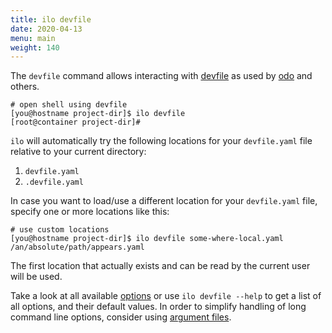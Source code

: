 ```yaml
---
title: ilo devfile
date: 2020-04-13
menu: main
weight: 140
---
```


The `devfile` command allows interacting with [devfile](https://devfile.io/) as used by [odo](https://odo.dev/) and others.

```console
# open shell using devfile
[you@hostname project-dir]$ ilo devfile
[root@container project-dir]#
```

`ilo` will automatically try the following locations for your `devfile.yaml` file relative to your current directory:

1. `devfile.yaml`
2. `.devfile.yaml`

In case you want to load/use a different location for your `devfile.yaml` file, specify one or more locations like this:

```console
# use custom locations
[you@hostname project-dir]$ ilo devfile some-where-local.yaml /an/absolute/path/appears.yaml
```

The first location that actually exists and can be read by the current user will be used.

Take a look at all available [options](./options) or use `ilo devfile --help` to get a list of all options, and their default values. In order to simplify handling of long command line options, consider using [argument files](../usage/argument-files).
